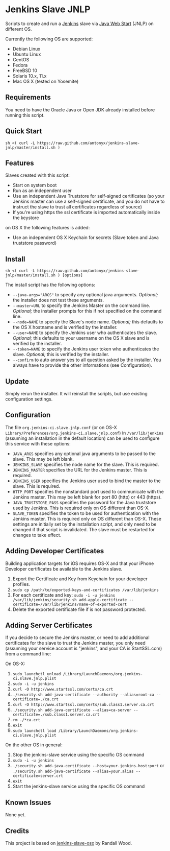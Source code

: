 # Jenkins Slave JNLP

Scripts to create and run a [Jenkins](http://jenkins-ci.org) slave via [Java Web Start](https://wiki.jenkins-ci.org/display/JENKINS/Distributed+builds#Distributedbuilds-LaunchslaveagentviaJavaWebStart) (JNLP) on different OS.

Currently the following OS are supported:
- Debian Linux
- Ubuntu Linux
- CentOS
- Fedora
- FreeBSD 10
- Solaris 10.x, 11.x
- Mac OS X (tested on Yosemite)

## Requirements
You need to have the Oracle Java or Open JDK already installed before running this script.



## Quick Start
`sh <( curl -L https://raw.github.com/antonyx/jenkins-slave-jnlp/master/install.sh )`



## Features
Slaves created with this script:
* Start on system boot
* Run as an independent user
* Use an independent Java Truststore for self-signed certificates (so your Jenkins master can use a self-signed certificate, and you do not have to instruct the slave to trust all certificates regardless of source)
* If you're using https the ssl certificate is imported automatically inside the keystore

on OS X the following features is added:
* Use an independent OS X Keychain for secrets (Slave token and Java truststore password)



## Install
`sh <( curl -L https://raw.github.com/antonyx/jenkins-slave-jnlp/master/install.sh ) [options]`

The install script has the following options:
* `--java-args="ARGS"` to specify any optional java arguments. *Optional;* the installer does not test these arguments.
* `--master=URL` to specify the Jenkins Master on the command line. *Optional;* the installer prompts for this if not specified on the command line.
* `--node=NAME` to specify the Slave's node name. *Optional;* this defaults to the OS X hostname and is verified by the installer.
* `--user=NAME` to specify the Jenkins user who authenticates the slave. *Optional;* this defaults to your username on the OS X slave and is verified by the installer.
* `--token=NAME` to specify the Jenkins user token who authenticates the slave. *Optional;* this is verified by the installer.
* `--confirm` to auto answer yes to all question asked by the installer. You always have to provide the other informations (see Configuration).



## Update
Simply rerun the installer. It will reinstall the scripts, but use existing configuration settings.



## Configuration
The file ``org.jenkins-ci.slave.jnlp.conf`` (or on OS-X ``Library/Preferences/org.jenkins-ci.slave.jnlp.conf``) in ``/var/lib/jenkins`` (assuming an installation in the default location) can be used to configure this service with these options:
* `JAVA_ARGS` specifies any optional java arguments to be passed to the slave. This may be left blank.
* `JENKINS_SLAVE` specifies the node name for the slave. This is required.
* `JENKINS_MASTER` specifies the URL for the Jenkins master. This is required.
* `JENKINS_USER` specifies the Jenkins user used to bind the master to the slave. This is required.
* `HTTP_PORT` specifies the nonstandard port used to communicate with the Jenkins master. This may be left blank for port 80 (http) or 443 (https).
* `JAVA_TRUSTSTORE_PASS` specifies the password for the Java truststore used by Jenkins. This is required only on OS different than OS-X.
* `SLAVE_TOKEN` specifies the token to be used for authentication with the Jenkins master. This is required only on OS different than OS-X.
These settings are initially set by the installation script, and only need to be changed if that script is invalidated. The slave must be restarted for changes to take effect.

## Adding Developer Certificates
Building application targets for iOS requires OS-X and that your iPhone Developer certificates be available to the Jenkins slave.

1. Export the Certificate and Key from Keychain for your developer profiles.
2. `sudo cp /path/to/exported-keys-and-certificates /var/lib/jenkins`
3. For each certificate and key:
   `sudo -i -u jenkins /var/lib/jenkins/security.sh add-apple-certificate --certificate=/var/lib/jenkins/name-of-exported-cert`
4. Delete the exported certificate file if is not password protected.

## Adding Server Certificates
If you decide to secure the Jenkins master, or need to add additional certificates for the slave to trust the Jenkins master, you only need (assuming your service account is "jenkins", and your CA is StartSSL.com) from a command line:

On OS-X:

1. `sudo launchctl unload /Library/LaunchDaemons/org.jenkins-ci.slave.jnlp.plist`
2. `sudo -i -u jenkins`
3. `curl -O http://www.startssl.com/certs/ca.crt`
4. `./security.sh add-java-certificate --authority --alias=root-ca --certificate=./ca.crt`
5. `curl -O http://www.startssl.com/certs/sub.class1.server.ca.crt`
6. `./security.sh add-java-certificate --alias=ca-server --certificate=./sub.class1.server.ca.crt`
7. `rm ./*ca.crt`
8. `exit`
9. `sudo launchctl load /Library/LaunchDaemons/org.jenkins-ci.slave.jnlp.plist`

On the other OS in general:

1. Stop the jenkins-slave service using the specific OS command
2. `sudo -i -u jenkins`
3. `./security.sh add-java-certificate --host=your.jenkins.host:port`
   or
   `./security.sh add-java-certificate --alias=your.alias --certificate=server.crt`
4. `exit`
5. Start the jenkins-slave service using the specific OS command



## Known Issues
None yet.



## Credits
This project is based on [jenkins-slave-osx](https://github.com/rhwood/jenkins-slave-osx.git) by Randall Wood.
